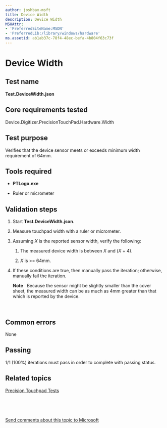 ```yaml
---
author: joshbax-msft
title: Device Width
description: Device Width
MSHAttr:
- 'PreferredSiteName:MSDN'
- 'PreferredLib:/library/windows/hardware'
ms.assetid: ab1ab37c-78f4-48ec-befa-4b804f63c73f
---
```


# Device Width


## Test name


**Test.DeviceWidth.json**

## Core requirements tested


Device.Digitizer.PrecisionTouchPad.Hardware.Width

## Test purpose


Verifies that the device sensor meets or exceeds minimum width requirement of 64mm.

## Tools required


-   **PTLogo.exe**

-   Ruler or micrometer

## Validation steps


1.  Start **Test.DeviceWidth.json**.

2.  Measure touchpad width with a ruler or micrometer.

3.  Assuming *X* is the reported sensor width, verify the following:

    1.  The measured device width is between *X* and (*X* + 4).

    2.  *X* is &gt;= 64mm.

4.  If these conditions are true, then manually pass the iteration; otherwise, manually fail the iteration.

    **Note**  
    Because the sensor might be slightly smaller than the cover sheet, the measured width can be as much as 4mm greater than that which is reported by the device.

     

## Common errors


None

## Passing


1/1 (100%) iterations must pass in order to complete with passing status.

## Related topics


[Precision Touchpad Tests](precision-touchpad-tests.md)

 

 

[Send comments about this topic to Microsoft](mailto:wsddocfb@microsoft.com?subject=Documentation%20feedback%20%5Bp_hck\p_hck%5D:%20Device%20Width%20%20RELEASE:%20%284/27/2016%29&body=%0A%0APRIVACY%20STATEMENT%0A%0AWe%20use%20your%20feedback%20to%20improve%20the%20documentation.%20We%20don't%20use%20your%20email%20address%20for%20any%20other%20purpose,%20and%20we'll%20remove%20your%20email%20address%20from%20our%20system%20after%20the%20issue%20that%20you're%20reporting%20is%20fixed.%20While%20we're%20working%20to%20fix%20this%20issue,%20we%20might%20send%20you%20an%20email%20message%20to%20ask%20for%20more%20info.%20Later,%20we%20might%20also%20send%20you%20an%20email%20message%20to%20let%20you%20know%20that%20we've%20addressed%20your%20feedback.%0A%0AFor%20more%20info%20about%20Microsoft's%20privacy%20policy,%20see%20http://privacy.microsoft.com/default.aspx. "Send comments about this topic to Microsoft")





